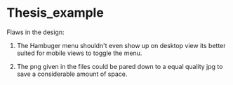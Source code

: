 # Thesis_example

Flaws in the design:

1) The Hambuger menu shouldn't even show up on desktop view its better suited for mobile views to toggle the menu.

2) The png given in the files could be pared down to a equal quality jpg to save a considerable amount of space.
